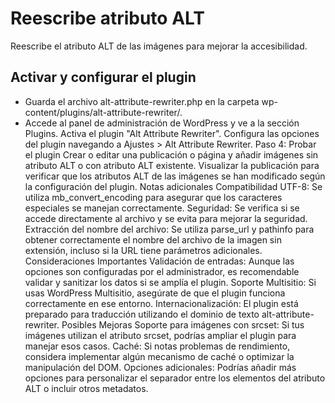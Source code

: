 # Reescribe atributo ALT
Reescribe el atributo ALT de las imágenes para mejorar la accesibilidad.
## Activar y configurar el plugin
- Guarda el archivo alt-attribute-rewriter.php en la carpeta wp-content/plugins/alt-attribute-rewriter/.
- Accede al panel de administración de WordPress y ve a la sección Plugins.
Activa el plugin "Alt Attribute Rewriter".
Configura las opciones del plugin navegando a Ajustes > Alt Attribute Rewriter.
Paso 4: Probar el plugin
Crear o editar una publicación o página y añadir imágenes sin atributo ALT o con atributo ALT existente.
Visualizar la publicación para verificar que los atributos ALT de las imágenes se han modificado según la configuración del plugin.
Notas adicionales
Compatibilidad UTF-8: Se utiliza mb_convert_encoding para asegurar que los caracteres especiales se manejan correctamente.
Seguridad: Se verifica si se accede directamente al archivo y se evita para mejorar la seguridad.
Extracción del nombre del archivo: Se utiliza parse_url y pathinfo para obtener correctamente el nombre del archivo de la imagen sin extensión, incluso si la URL tiene parámetros adicionales.
Consideraciones Importantes
Validación de entradas: Aunque las opciones son configuradas por el administrador, es recomendable validar y sanitizar los datos si se amplía el plugin.
Soporte Multisitio: Si usas WordPress Multisitio, asegúrate de que el plugin funciona correctamente en ese entorno.
Internacionalización: El plugin está preparado para traducción utilizando el dominio de texto alt-attribute-rewriter.
Posibles Mejoras
Soporte para imágenes con srcset: Si tus imágenes utilizan el atributo srcset, podrías ampliar el plugin para manejar esos casos.
Caché: Si notas problemas de rendimiento, considera implementar algún mecanismo de caché o optimizar la manipulación del DOM.
Opciones adicionales: Podrías añadir más opciones para personalizar el separador entre los elementos del atributo ALT o incluir otros metadatos.
